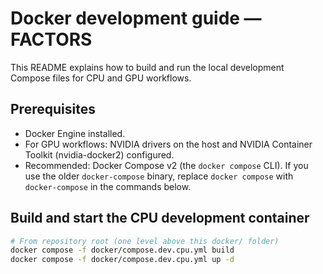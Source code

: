 # Docker development guide — FACTORS

This README explains how to build and run the local development Compose files for CPU and GPU workflows.

## Prerequisites

- Docker Engine installed.
- For GPU workflows: NVIDIA drivers on the host and NVIDIA Container Toolkit (nvidia-docker2) configured.
- Recommended: Docker Compose v2 (the `docker compose` CLI). If you use the older `docker-compose` binary, replace `docker compose` with `docker-compose` in the commands below.

## Build and start the CPU development container

```bash
# From repository root (one level above this docker/ folder)
docker compose -f docker/compose.dev.cpu.yml build
docker compose -f docker/compose.dev.cpu.yml up -d
